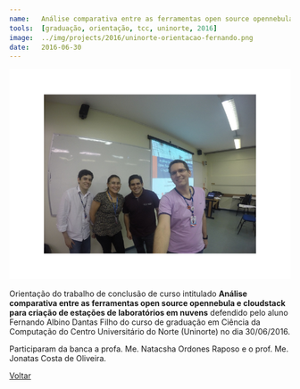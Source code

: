 ```yaml
---
name:  	Análise comparativa entre as ferramentas open source opennebula e cloudstack para criação de estações de laboratórios em nuvens
tools: 	[graduação, orientação, tcc, uninorte, 2016]
image: 	../img/projects/2016/uninorte-orientacao-fernando.png
date: 	2016-06-30
---
```


![](../img/projects/2016/uninorte-orientacao-fernando.png)

Orientação do trabalho de conclusão de curso intitulado **Análise comparativa entre as ferramentas open source opennebula e cloudstack para criação de estações de laboratórios em nuvens** defendido pelo aluno Fernando Albino Dantas Filho do curso de graduação em Ciência da Computação do Centro Universitário do Norte (Uninorte) no dia 30/06/2016. 

Participaram da banca a profa. Me. Natacsha Ordones Raposo e o prof. Me. Jonatas Costa de Oliveira. 

<p class="text-center">
	<a class="btn btn-outline-primary mt-1" href="{{ site.baseurl }}/projects/">Voltar</a>
</p>
